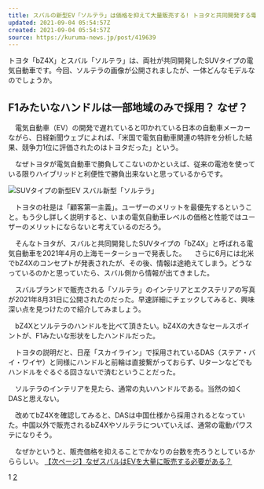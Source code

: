 ```yaml
---
title: スバルの新型EV「ソルテラ」は価格を抑えて大量販売する! トヨタと共同開発する電動車が必要なワケ
updated: 2021-09-04 05:54:57Z
created: 2021-09-04 05:54:57Z
source: https://kuruma-news.jp/post/419639
---
```


トヨタ「bZ4X」とスバル「ソルテラ」は、両社が共同開発したSUVタイプの電気自動車です。今回、ソルテラの画像が公開されましたが、一体どんなモデルなのでしょうか。

## F1みたいなハンドルは一部地域のみで採用？ なぜ？

　電気自動車（EV）の開発で遅れていると叩かれている日本の自動車メーカーながら、日経新聞ウェブによれば、「米国で電気自動車関連の特許を分析した結果、競争力1位に評価されたのはトヨタだった」という。

　なぜトヨタが電気自動車で勝負してこないのかといえば、従来の電池を使っている限りハイブリッドと利便性で勝負出来ないと思っているからです。

[![](https://kuruma-news.jp/wp-content/uploads/2022/09/20210903_subaru_solterra_001.jpg?v=1630658211)](https://kuruma-news.jp/photo/419639#photo26)SUVタイプの新型EV スバル新型「ソルテラ」

　トヨタの社是は「顧客第一主義」。ユーザーのメリットを最優先するということ。もう少し詳しく説明すると、いまの電気自動車レベルの価格と性能ではユーザーのメリットにならないと考えているのだろう。

　そんなトヨタが、スバルと共同開発したSUVタイプの「bZ4X」と呼ばれる電気自動車を2021年4月の上海モーターショーで発表した。
　さらに6月には北米でbZ4Xのコンセプトが発表されたが、その後、情報は途絶えてしまう。どうなっているのかと思っていたら、スバル側から情報が出てきました。

　スバルブランドで販売される「ソルテラ」のインテリアとエクステリアの写真が2021年8月31日に公開されたのだった。早速詳細にチェックしてみると、興味深い点を見つけたので紹介してみましょう。

　bZ4Xとソルテラのハンドルを比べて頂きたい。bZ4Xの大きなセールスポイントが、F1みたいな形状をしたハンドルだった。

　トヨタの説明だと、日産「スカイライン」で採用されているDAS（ステア・バイ・ワイヤ）と同様にハンドルと前輪は直接繋がっておらず、Uターンなどでもハンドルをぐるぐる回さないで済むということだった。

　ソルテラのインテリアを見たら、通常の丸いハンドルである。当然の如くDASと思えない。

　改めてbZ4Xを確認してみると、DASは中国仕様から採用されるとなっていた。中国以外で販売されるbZ4Xやソルテラについていえば、通常の電動パワステになりそう。

　なぜかというと、販売価格を抑えることでかなりの台数を売ろうとしているかららしい。
[【次ページ】なぜスバルはEVを大量に販売する必要がある？](https://kuruma-news.jp/post/419639/2)

 1  [2](https://kuruma-news.jp/post/419639/2)